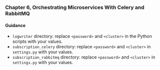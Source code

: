 ### Chapter 6, Orchestrating Microservices With Celery and RabbitMQ

#### Guidance
- `logwriter` directory: replace `<password>` and `<cluster>` in the Python scripts with your values.
- `subscription_celery` directory: replace `<password>` and `<cluster>` in `settings.py` with your values.
- `subscription_rabbitmq` directory: replace `<password>` and `<cluster>` in `settings.py` with your values.
